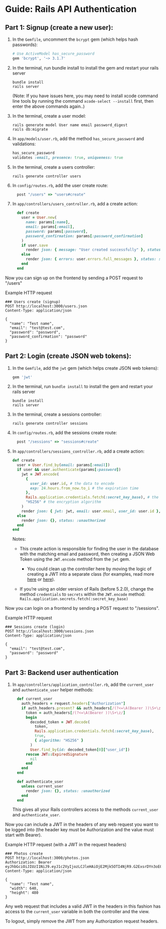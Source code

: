 # Guide: Rails API Authentication

## Part 1: Signup (create a new user):

1. In the `Gemfile`, uncomment the `bcrypt` gem (which helps hash passwords):

   ```ruby
   # Use ActiveModel has_secure_password
   gem 'bcrypt', '~> 3.1.7'
   ```

2. In the terminal, run bundle install to install the gem and restart your rails server

   ```
   bundle install
   rails server
   ```

   (Note: If you have issues here, you may need to install xcode command line tools by running the command `xcode-select --install` first, then enter the above commands again..)

3. In the terminal, create a user model:

   ```
   rails generate model User name email password_digest
   rails db:migrate
   ```

4. In `app/models/user.rb`, add the method `has_secure_password` and validations:

   ```ruby
   has_secure_password
   validates :email, presence: true, uniqueness: true
   ```

5. In the terminal, create a users controller:

   ```
   rails generate controller users
   ```

6. In `config/routes.rb`, add the user create route:

   ```ruby
     post "/users" => "users#create"
   ```

7. In `app/controllers/users_controller.rb`, add a create action:

   ```ruby
     def create
       user = User.new(
         name: params[:name],
         email: params[:email],
         password: params[:password],
         password_confirmation: params[:password_confirmation]
       )
       if user.save
         render json: { message: "User created successfully" }, status: :created
       else
         render json: { errors: user.errors.full_messages }, status: :bad_request
       end
     end
   ```

Now you can sign up on the frontend by sending a POST request to "/users"

Example HTTP request

```
### Users create (signup)
POST http://localhost:3000/users.json
Content-Type: application/json

{
  "name": "Test name",
  "email": "test@test.com",
  "password": "password",
  "password_confirmation": "password"
}
```

## Part 2: Login (create JSON web tokens):

1. In the `Gemfile`, add the `jwt` gem (which helps create JSON web tokens):

   ```ruby
   gem 'jwt'
   ```

2. In the terminal, run `bundle install` to install the gem and restart your rails server

   ```
   bundle install
   rails server
   ```

3. In the terminal, create a sessions controller:

   ```
   rails generate controller sessions
   ```

4. In `config/routes.rb`, add the sessions create route:

   ```ruby
     post "/sessions" => "sessions#create"
   ```

5. In `app/controllers/sessions_controller.rb`, add a create action:

   ```ruby
   def create
     user = User.find_by(email: params[:email])
     if user && user.authenticate(params[:password])
       jwt = JWT.encode(
         {
           user_id: user.id, # the data to encode
           exp: 24.hours.from_now.to_i # the expiration time
         },
         Rails.application.credentials.fetch(:secret_key_base), # the secret key
         "HS256" # the encryption algorithm
       )
       render json: { jwt: jwt, email: user.email, user_id: user.id }, status: :created
     else
       render json: {}, status: :unauthorized
     end
   end
   ```

   Notes:

   - This create action is responsible for finding the user in the database with the matching email and password, then creating a JSON Web Token using the `JWT.encode` method from the `jwt` gem.

     - You could clean up the controller here by moving the logic of creating a JWT into a separate class (for examples, read more [here](https://www.thegreatcodeadventure.com/jwt-auth-in-rails-from-scratch/) or [here](https://www.pluralsight.com/guides/token-based-authentication-with-ruby-on-rails-5-api)).

   - If you’re using an older version of Rails (before 5.2.0), change the method `credentials` to `secrets` within the `JWT.encode` method:
     `Rails.application.secrets.fetch(:secret_key_base)`

Now you can login on a frontend by sending a POST request to "/sessions".

Example HTTP request

```
### Sessions create (login)
POST http://localhost:3000/sessions.json
Content-Type: application/json

{
  "email": "test@test.com",
  "password": "password"
}
```

## Part 3: Backend user authentication

1. In `app/controllers/application_controller.rb`, add the `current_user` and `authenticate_user` helper methods:

   ```ruby
     def current_user
       auth_headers = request.headers["Authorization"]
       if auth_headers.present? && auth_headers[/(?<=\A(Bearer ))\S+\z/]
         token = auth_headers[/(?<=\A(Bearer ))\S+\z/]
         begin
           decoded_token = JWT.decode(
             token,
             Rails.application.credentials.fetch(:secret_key_base),
             true,
             { algorithm: "HS256" }
           )
           User.find_by(id: decoded_token[0]["user_id"])
         rescue JWT::ExpiredSignature
           nil
         end
       end
     end

     def authenticate_user
       unless current_user
         render json: {}, status: :unauthorized
       end
     end
   ```

   This gives all your Rails controllers access to the methods `current_user` and `authenticate_user`.

Now you can include a JWT in the headers of any web request you want to be logged into (the header key must be Authorization and the value must start with Bearer).

Example HTTP request (with a JWT in the request headers)

```
### Photos create
POST http://localhost:3000/photos.json
Authorization: Bearer eyJhbGciOiJIUzI1NiJ9.eyJ1c2VyIjozLCJleHAiOjE2Mjk5OTI4NjR9.G2ExsrDYn3oE0vJkvm4T6Po2GbNpH5cqTEaVPVuK_MA
Content-Type: application/json

{
  "name": "Test name",
  "width": 640,
  "height": 480
}
```

Any web request that includes a valid JWT in the headers in this fashion has access to the `current_user` variable in both the controller and the view.

To logout, simply remove the JWT from any Authorization request headers.
